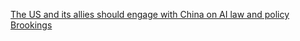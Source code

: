 [The US and its allies should engage with China on AI law and policy   Brookings](https://qi.tc/qi/118296)